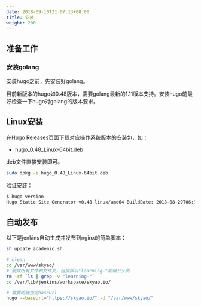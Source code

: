 ```yaml
---
date: 2018-09-10T21:07:13+08:00
title: 安装
weight: 200
---
```


## 准备工作

### 安装golang

安装hugo之前，先安装好golang。

目前新版本的hugo如0.48版本，需要golang最新的1.11版本支持。安装hugo前最好检查一下hugo对golang的版本要求。

## Linux安装

在[Hugo Releases](https://github.com/spf13/hugo/releases)页面下载对应操作系统版本的安装包，如：

- hugo_0.48_Linux-64bit.deb

deb文件直接安装即可。

```bash
sudo dpkg -i hugo_0.48_Linux-64bit.deb 
```

验证安装：

```bash
$ hugo version
Hugo Static Site Generator v0.48 linux/amd64 BuildDate: 2018-08-29T06:33:51Z
```

## 自动发布

以下是jenkins自动生成并发布到nginx的简单脚本：

```bash
sh update_academic.sh

# clean 
cd /var/www/skyao/
# 删除所有文件和文件夹，但排除以"learning-"前缀开头的
rm -rf `ls | grep -v "learning-"`
cd /var/lib/jenkins/workspace/skyao.io/

# 需要明确指定baseUrl
hugo --baseUrl="https://skyao.io/" -d "/var/www/skyao/"
```

